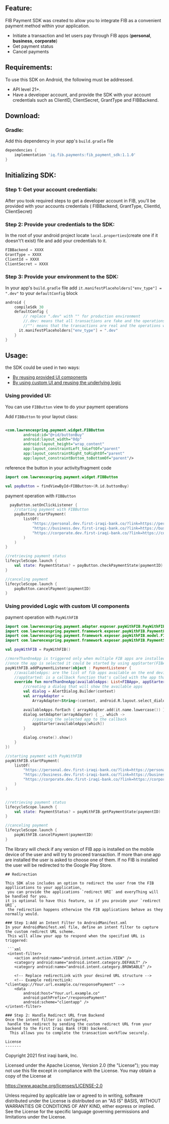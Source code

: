 ## Feature:

FIB Payment SDK was created to allow you to integrate FIB as a convenient payment method within your application.

* Initiate a transaction and let users pay through FIB apps (**personal**, **business**, **corporate**)
* Get payment status
* Cancel payments

## Requirements:

To use this SDK on Android, the following must be addressed.

* API level 21+.
* Have a developer account, and provide the SDK with your account credentials such as ClientID, ClientSecret, GrantType
  and FIBBackend.

## Download:

### Gradle:

Add this dependency in your app's `build.gradle` file

```groovy
dependencies {
    implementation 'iq.fib.payments:fib_payment_sdk:1.1.0'
}
```

## Initializing SDK:

### Step 1: Get your account credentials:

After you took required steps to get a developer account in FIB, you'll be provided with your accounts credentials (
FIBBackend, GrantType, ClientId, ClientSecret)

### Step 2: Provide your credentials to the SDK:

In the root of your android project locate `local.properties`(create one if it doesn't’t exist) file and add your
credentials to it.

```groovy
FIBBackend = XXXX
GrantType = XXXX
ClientId = XXXX
ClientSecret = XXXX
```

### Step 3: Provide your environment to the SDK:

In your app's `build.gradle` file add `it.manifestPlaceholders["env_type"] = ".dev"` to your `defaultConfig` block

```groovy
android {
    compileSdk 30
    defaultConfig {
        // replace ".dev" with "" for production environment
        //.dev: means that all transactions are fake and the operations will happen in a development environment 
        //"": means that the transactions are real and the operations will happen in a production environment
      it.manifestPlaceholders["env_type"] = ".dev"
    }
}
```

## Usage:

the SDK could be used in two ways:

* [By reusing provided UI components](#using-provided-ui)
* [By using custom UI and reusing the underlying logic](#using-provided-logic-with-custom-ui-components)

### Using provided UI:

You can use `FIBButton` view to do your payment operations

Add `FIBButton` to your layout class:

```xml

<com.lawrencespring.payment.widget.FIBButton
        android:id="@+id/buttonBuy"
        android:layout_width="0dp"
        android:layout_height="wrap_content"
        app:layout_constraintLeft_toLeftOf="parent"
        app:layout_constraintRight_toRightOf="parent"
        app:layout_constraintBottom_toBottomOf="parent"/>
```

reference the button in your activity/fragment code

```kotlin
import com.lawrencespring.payment.widget.FIBButton

val payButton = findViewById<FIBButton>(R.id.buttonBuy)
```

payment operation with `FIBButton`

```kotlin
  payButton.setOnClickListener {
    //starting payment with FIBButton
    payButton.startPayment(
        listOf(
            "https://personal.dev.first-iraqi-bank.co/?link=https://personal.dev.first-iraqi-bank.co/onlinePayment/?identifier%3DSIBAFZSPVZB2&apn=com.firstiraqibank.personal.dev&ibi=se.core.Lawrencespring.development",
            "https://business.dev.first-iraqi-bank.co/?link=https://business.dev.first-iraqi-bank.co/onlinePayment/?identifier%3DSIBAFZSPVZB2&apn=com.firstiraqibank.business.dev&ibi=se.core.Lawrencespring.business.development",
            "https://corporate.dev.first-iraqi-bank.co/?link=https://corporate.dev.first-iraqi-bank.co/onlinePayment/?identifier%3DSIBAFZSPVZB2&apn=com.firstiraqibank.corporate.dev&ibi=se.core.Lawrencespring.corporate.development"
        )
    )
}

//retrieving payment status
lifecycleScope.launch {
    val state: PaymentStatus? = payButton.checkPaymentState(paymentID)
}

//canceling payment 
lifecycleScope.launch {
    payButton.cancelPayment(paymentID)
}

```

### Using provided Logic with custom UI components

payment operation with `PayWithFIB`

```kotlin
import com.lawrencespring.payment.adapter.exposer.payWithFIB.PayWithFIB
import com.lawrencespring.payment.framework.exposer.payWithFIB.PaymentListener
import com.lawrencespring.payment.framework.exposer.payWithFIB.model.FIBApp
import com.lawrencespring.payment.framework.exposer.payWithFIB.PaymentStatus

val payWithFIB = PayWithFIB()

//moreThanOneApp is triggered only when multiple FIB apps are installed on the end device
//once the app is selected it could be started by using appStarter(FIBApp)
payWithFIB.addPaymentListener(object : PaymentListener {
    //availableApps: are the list of fib apps available on the end device
    //appStarted: is a callback function that's called with the app that needs to be open     
    override fun moreThanOneApp(availableApps: List<FIBApp>, appStarter: (FIBApp) -> Unit) {
        //creating a dialog that will show the available apps
        val dialog = AlertDialog.Builder(context)
        val arrayAdapter =
            ArrayAdapter<String>(context, android.R.layout.select_dialog_item)

        availableApps.forEach { arrayAdapter.add(it.name.lowercase()) }
        dialog.setAdapter(arrayAdapter) { _, which ->
            //passing the selected app to the callback          
            appStarter(availableApps[which])
        }

        dialog.create().show()
    }
})

//starting payment with PayWithFIB
payWithFIB.startPayment(
    listOf(
        "https://personal.dev.first-iraqi-bank.co/?link=https://personal.dev.first-iraqi-bank.co/onlinePayment/?identifier%3DSIBAFZSPVZB2&apn=com.firstiraqibank.personal.dev&ibi=se.core.Lawrencespring.development",
        "https://business.dev.first-iraqi-bank.co/?link=https://business.dev.first-iraqi-bank.co/onlinePayment/?identifier%3DSIBAFZSPVZB2&apn=com.firstiraqibank.business.dev&ibi=se.core.Lawrencespring.business.development",
        "https://corporate.dev.first-iraqi-bank.co/?link=https://corporate.dev.first-iraqi-bank.co/onlinePayment/?identifier%3DSIBAFZSPVZB2&apn=com.firstiraqibank.corporate.dev&ibi=se.core.Lawrencespring.corporate.development"
    )
)


//retrieving payment status
lifecycleScope.launch {
    val state: PaymentStatus? = payWithFIB.getPaymentState(paymentID)
}

//canceling payment 
lifecycleScope.launch {
    payWithFIB.cancelPayment(paymentID)
}

```

The library will check if any version of FIB app is installed on the mobile device of the user and will try to proceed
transaction. If more than one app are installed the user is asked to choose one of them. If no FIB is installed the user
will be redirected to the Google Play Store.

```
## Redirection

This SDK also includes an option to redirect the user from the FIB appllications to your application,
 you can provide the applications `redirect URI` and everyThing will be handled for you.
it is optional to have this feature, so if you provide your `redirect URI`,
 the redirection happens otherwise the FIB applications behave as they normally would.

### Step 1:Add an Intent Filter to AndroidManifest.xml
In your AndroidManifest.xml file, define an intent filter to capture the custom redirect URL scheme.
 This will allow your app to respond when the specified URL is triggered:
 
 ```xml
 <intent-filter>
    <action android:name="android.intent.action.VIEW" />
    <category android:name="android.intent.category.DEFAULT" />
    <category android:name="android.intent.category.BROWSABLE" />

    <!-- Replace redirectLink with your desired URL structure -->
    <!-- Example redirectLink: "clientapp://Your.url.example.co/responsePayment" -->
    <data
        android:host="Your.url.example.co"
        android:pathPrefix="/responsePayment"
        android:scheme="clientapp" />
</intent-filter>

### Step 2: Handle Redirect URL from Backend
Once the intent filter is configured,
 handle the redirect by sending the custom redirect URL from your backend to the First Iraqi Bank (FIB) backend.
  This allows you to complete the transaction workflow securely.
  
License
-------

```
Copyright 2021 first iraqi bank, Inc.

Licensed under the Apache License, Version 2.0 (the "License");
you may not use this file except in compliance with the License.
You may obtain a copy of the License at

   https://www.apache.org/licenses/LICENSE-2.0

Unless required by applicable law or agreed to in writing, software
distributed under the License is distributed on an "AS IS" BASIS,
WITHOUT WARRANTIES OR CONDITIONS OF ANY KIND, either express or implied.
See the License for the specific language governing permissions and
limitations under the License.
